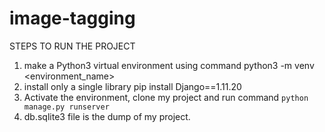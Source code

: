 # image-tagging

STEPS TO RUN THE PROJECT

1) make a Python3 virtual environment using command python3 -m venv <environment_name>
2) install only a single library pip install Django==1.11.20
3) Activate the environment, clone my project and run command `python manage.py runserver`
4) db.sqlite3 file is the dump of my project.
